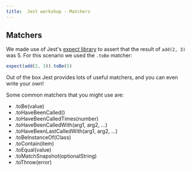 ```yaml
---
title:  Jest workshop - Matchers
---
```


## Matchers

We made use of Jest's [expect library](https://facebook.github.io/jest/docs/en/expect.html) to
assert that the result of `add(2, 3)` was 5. For this scenario we used the `.toBe` matcher:

```javascript
expect(add(2, 3)).toBe(5)
```

Out of the box Jest provides lots of useful matchers, and you can even write your own!

Some common matchers that you might use are:

- .toBe(value)
- .toHaveBeenCalled()
- .toHaveBeenCalledTimes(number)
- .toHaveBeenCalledWith(arg1, arg2, ...)
- .toHaveBeenLastCalledWith(arg1, arg2, ...)
- .toBeInstanceOf(Class)
- .toContain(item)
- .toEqual(value)
- .toMatchSnapshot(optionalString)
- .toThrow(error)


